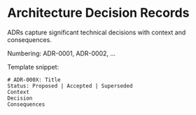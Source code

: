 # Architecture Decision Records

ADRs capture significant technical decisions with context and consequences.

Numbering: ADR-0001, ADR-0002, ...

Template snippet:
```
# ADR-000X: Title
Status: Proposed | Accepted | Superseded
Context
Decision
Consequences
```
